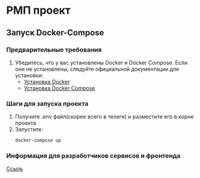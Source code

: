 # РМП проект
## Запуск Docker-Compose

### Предварительные требования

1. Убедитесь, что у вас установлены Docker и Docker Compose. Если они не установлены, следуйте официальной документации для установки:
   - [Установка Docker](https://docs.docker.com/get-docker/)
   - [Установка Docker Compose](https://docs.docker.com/compose/install/)


### Шаги для запуска проекта

1. Получите .env файл(скорее всего в телеге) и разместите его в корне проекта
2. Запустите:
     ```bash
     docker-compose up
     ```
### Информация для разработчиков сервисов и фронтенда
[Ссыль](./Services.md)